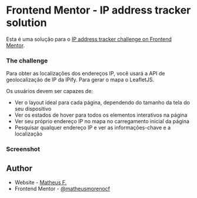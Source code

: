 # Frontend Mentor - IP address tracker solution

Esta é uma solução para o [IP address tracker challenge on Frontend Mentor](https://www.frontendmentor.io/challenges/ip-address-tracker-I8-0yYAH0). 

### The challenge

Para obter as localizações dos endereços IP, você usará a API de geolocalização de IP da IPify. Para gerar o mapa o LeafletJS.

Os usuários devem ser capazes de:

- Ver o layout ideal para cada página, dependendo do tamanho da tela do seu dispositivo
- Ver os estados de hover para todos os elementos interativos na página
- Ver seu próprio endereço IP no mapa no carregamento inicial da página
- Pesquisar qualquer endereço IP e ver as informações-chave e a localização

### Screenshot

## Author

- Website - [Matheus F.](https://matheusdev.bohr.io/)
- Frontend Mentor - [@matheusmorenocf](https://www.frontendmentor.io/profile/matheusmorenocf)

